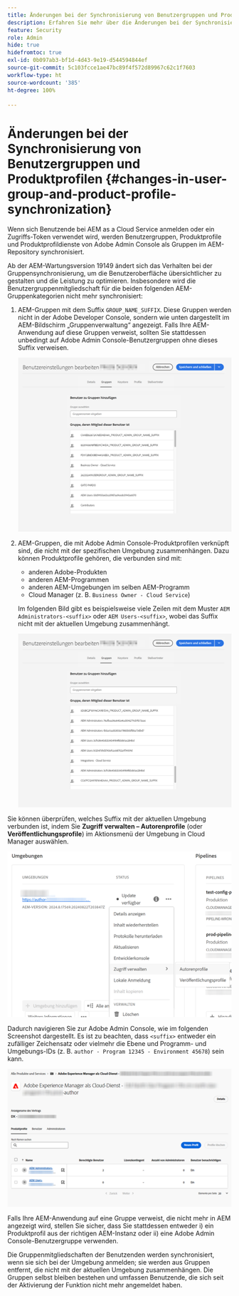 ```yaml
---
title: Änderungen bei der Synchronisierung von Benutzergruppen und Produktprofilen
description: Erfahren Sie mehr über die Änderungen bei der Synchronisierung von Benutzergruppen und Produktprofilen in AEM as a Cloud Service
feature: Security
role: Admin
hide: true
hidefromtoc: true
exl-id: 0b097ab3-bf1d-4d43-9e19-d544594844ef
source-git-commit: 5c103fcce1ae47bc89f4f572d89967c62c1f7603
workflow-type: ht
source-wordcount: '385'
ht-degree: 100%

---
```


# Änderungen bei der Synchronisierung von Benutzergruppen und Produktprofilen {#changes-in-user-group-and-product-profile-synchronization}

Wenn sich Benutzende bei AEM as a Cloud Service anmelden oder ein Zugriffs-Token verwendet wird, werden Benutzergruppen, Produktprofile und Produktprofildienste von Adobe Admin Console als Gruppen im AEM-Repository synchronisiert.

Ab der AEM-Wartungsversion 19149 ändert sich das Verhalten bei der Gruppensynchronisierung, um die Benutzeroberfläche übersichtlicher zu gestalten und die Leistung zu optimieren. Insbesondere wird die Benutzergruppenmitgliedschaft für die beiden folgenden AEM-Gruppenkategorien nicht mehr synchronisiert:

1. AEM-Gruppen mit dem Suffix `GROUP_NAME_SUFFIX`. Diese Gruppen werden nicht in der Adobe Developer Console, sondern wie unten dargestellt im AEM-Bildschirm „Gruppenverwaltung“ angezeigt. Falls Ihre AEM-Anwendung auf diese Gruppen verweist, sollten Sie stattdessen unbedingt auf Adobe Admin Console-Benutzergruppen ohne dieses Suffix verweisen.

   ![Entfernte Gruppen 1](/help/security/assets/removed-groups-1.png)

1. AEM-Gruppen, die mit Adobe Admin Console-Produktprofilen verknüpft sind, die nicht mit der spezifischen Umgebung zusammenhängen. Dazu können Produktprofile gehören, die verbunden sind mit:

   * anderen Adobe-Produkten
   * anderen AEM-Programmen
   * anderen AEM-Umgebungen im selben AEM-Programm
   * Cloud Manager (z. B. `Business Owner - Cloud Service`)

   Im folgenden Bild gibt es beispielsweise viele Zeilen mit dem Muster `AEM Administrators-<suffix>` oder `AEM Users-<suffix>`, wobei das Suffix nicht mit der aktuellen Umgebung zusammenhängt.

   ![Entfernte Gruppen 2](/help/security/assets/removed-groups-2.png)

Sie können überprüfen, welches Suffix mit der aktuellen Umgebung verbunden ist, indem Sie **Zugriff verwalten – Autorenprofile** (oder **Veröffentlichungsprofile**) im Aktionsmenü der Umgebung in Cloud Manager auswählen.

![Überprüfen von Suffixen](/help/security/assets/suffix-check.png)

Dadurch navigieren Sie zur Adobe Admin Console, wie im folgenden Screenshot dargestellt. Es ist zu beachten, dass `<suffix>` entweder ein zufälliger Zeichensatz oder vielmehr die Ebene und Programm- und Umgebungs-IDs (z. B. `author - Program 12345 - Environment 45678`) sein kann.

![Suffixe in der Admin Console ](/help/security/assets/admin-console-profile-suffixes.png)

Falls Ihre AEM-Anwendung auf eine Gruppe verweist, die nicht mehr in AEM angezeigt wird, stellen Sie sicher, dass Sie stattdessen entweder i) ein Produktprofil aus der richtigen AEM-Instanz oder ii) eine Adobe Admin Console-Benutzergruppe verwenden.

Die Gruppenmitgliedschaften der Benutzenden werden synchronisiert, wenn sie sich bei der Umgebung anmelden; sie werden aus Gruppen entfernt, die nicht mit der aktuellen Umgebung zusammenhängen. Die Gruppen selbst bleiben bestehen und umfassen Benutzende, die sich seit der Aktivierung der Funktion nicht mehr angemeldet haben.
